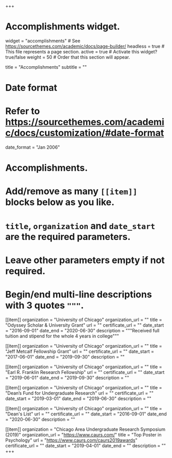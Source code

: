 +++
# Accomplishments widget.
widget = "accomplishments"  # See https://sourcethemes.com/academic/docs/page-builder/
headless = true  # This file represents a page section.
active = true  # Activate this widget? true/false
weight = 50  # Order that this section will appear.

title = "Accomplish&shy;ments"
subtitle = ""

# Date format
#   Refer to https://sourcethemes.com/academic/docs/customization/#date-format
date_format = "Jan 2006"

# Accomplishments.
#   Add/remove as many `[[item]]` blocks below as you like.
#   `title`, `organization` and `date_start` are the required parameters.
#   Leave other parameters empty if not required.
#   Begin/end multi-line descriptions with 3 quotes `"""`.




[[item]]
  organization = "University of Chicago"
  organization_url = ""
  title = "Odyssey Scholar & University Grant"
  url = ""
  certificate_url = ""
  date_start = "2016-09-01"
  date_end = "2020-06-30"
  description = """Received full tuition and stipend for the whole 4 years in college"""

[[item]]
  organization = "University of Chicago"
  organization_url = ""
  title = "Jeff Metcalf Fellowship Grant"
  url = ""
  certificate_url = ""
  date_start = "2017-06-01"
  date_end = "2019-09-30"
  description = ""
  
[[item]]
  organization = "University of Chicago"
  organization_url = ""
  title = "Earl R. Franklin Research Fellowship"
  url = ""
  certificate_url = ""
  date_start = "2019-06-01"
  date_end = "2019-09-30"
  description = ""
  
[[item]]
  organization = "University of Chicago"
  organization_url = ""
  title = "Dean’s Fund for Undergraduate Research"
  url = ""
  certificate_url = ""
  date_start = "2019-03-01"
  date_end = "2019-06-30"
  description = ""

[[item]]
  organization = "University of Chicago"
  organization_url = ""
  title = "Dean's List"
  url = ""
  certificate_url = ""
  date_start = "2016-09-01"
  date_end = "2020-06-30"
  description = ""

[[item]]
  organization = "Chicago Area Undergraduate Research Symposium (2019)"
  organization_url = "https://www.caurs.com/"
  title = "Top Poster in Psychology"
  url = "https://www.caurs.com/caurs2019awards"
  certificate_url = ""
  date_start = "2019-04-01"
  date_end = ""
  description = ""
+++
